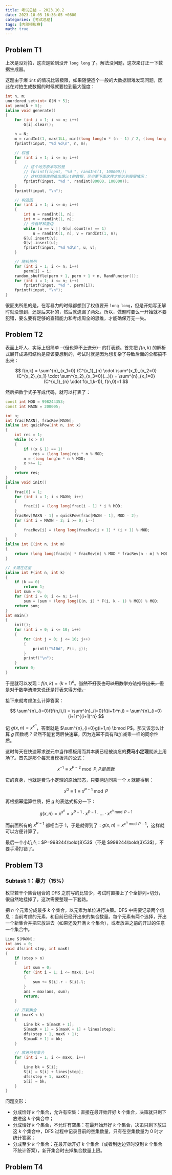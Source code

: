 ```yaml
---
title: 考试总结 - 2023.10.2
date: 2023-10-05 16:36:05 +0800
categories: [考试总结]
tags: [内部模拟赛]
math: true
---
```


## Problem T1

上次是没对拍，这次是轮到没开 `long long` 了。解法没问题，这次来订正一下数据生成器。

这题由于爆 `int` 的情况比较极限，如果随便造个一般的大数据很难发现问题，因此在对拍生成数据的时候就要拉到最大强度：

```c++
int n, m;
unordered_set<int> G[N + 5];
int perm[N + 5];
inline void generate()
{
    for (int i = 1; i <= n; i++)
        G[i].clear();

    n = N;
    m = randInt(1, max(1LL, min((long long)n * (n - 1) / 2, (long long)M)));
    fprintf(input, "%d %d\n", n, m);

    // 权值
    for (int i = 1; i <= n; i++)
    {
        // 这个地方原本写的是
        // fprintf(input, "%d ", randInt(1, 100000));
        // 这样就很难构造出爆int的数据，至少要下面这样才能达到极限情况：
        fprintf(input, "%d ", randInt(80000, 100000));
    }
    fprintf(input, "\n");

    // 构造图
    for (int i = 1; i <= m; i++)
    {
        int u = randInt(1, n);
        int v = randInt(1, n);
        // 去自环和重边
        while (u == v || G[u].count(v) == 1)
            u = randInt(1, n), v = randInt(1, n);
        G[u].insert(v);
        G[v].insert(u);
        fprintf(input, "%d %d\n", u, v);
    }

    // 随机排列
    for (int i = 1; i <= n; i++)
        perm[i] = i;
    random_shuffle(perm + 1, perm + 1 + n, RandFunctor());
    for (int i = 1; i <= n; i++)
        fprintf(input, "%d ", perm[i]);
    fprintf(input, "\n");
}
```

很匪夷所思的是，在写暴力的时候都想到了权值要开 `long long`，但是开始写正解时就没想到，还是后来补的，然后就遗漏了两处。所以，做题时要么一开始就不要犯错，要么要有足够的查错能力和考虑周全的思维，才能确保万无一失。

## Problem T2

表面上吓人、实际上很简单 ~~（但也算不上送分）~~ 的打表题。首先把 $f(n,k)$ 的解析式展开成递归结构是应该要想到的，考试时就是因为想复杂了导致后面的全都搞不出来：

$$
f(n,k) = \sum^{n}_{x_1=0} (C^{x_1}_{n} \cdot \sum^{x_1}_{x_2=0}(C^{x_2}_{x_1} \cdot \sum^{x_2}_{x_3=0}(...))) = \sum^{n}_{x_1=0} (C^{x_1}_{n} \cdot f(x_1,k-1)), f(n,0)=1
$$

然后把数学式子写成代码，就可以打表了：

```c++
const int MOD = 998244353;
const int MAXN = 200005;

int n;
int frac[MAXN], fracRev[MAXN];
inline int quickPow(int n, int x)
{
    int res = 1;
    while (x > 0)
    {
        if ((x & 1) == 1)
            res = (long long)res * n % MOD;
        n = (long long)n * n % MOD;
        x >>= 1;
    }
    return res;
}
inline void init()
{
    frac[0] = 1;
    for (int i = 1; i < MAXN; i++)
    {
        frac[i] = (long long)frac[i - 1] * i % MOD;
    }
    fracRev[MAXN - 1] = quickPow(frac[MAXN - 1], MOD - 2);
    for (int i = MAXN - 2; i >= 0; i--)
    {
        fracRev[i] = (long long)fracRev[i + 1] * (i + 1) % MOD;
    }
}
inline int C(int n, int m)
{
    return (long long)frac[n] * fracRev[m] % MOD * fracRev[n - m] % MOD;
}

// 关键在这里
inline int F(int n, int k)
{
    if (k == 0)
        return 1;
    int sum = 0;
    for (int i = 0; i <= n; i++)
        sum = (sum + (long long)C(n, i) * F(i, k - 1) % MOD) % MOD;
    return sum;
}
int main()
{
    init();
    for (int i = 0; i <= 10; i++)
    {
        for (int j = 0; j <= 10; j++)
        {
            printf("%10d", F(i, j));
        }
        printf("\n");
    }
    return 0;
}
```

于是就可以发现：$f(n,k)=(k+1)^n$。~~当然不打表也可以用数学方法推导出来，但是对于数学渣渣来说还是打表来得方便。~~

接下来就考虑怎么计算答案：

$$
\sum^{n}_{i=0}f(f(n,i),i)
= \sum^{n}_{i=0}f((i+1)^n,i)
= \sum^{n}_{i=0} (i+1)^{(i+1)^n}
$$

记 $g(x,n)=x^{x^n}$，答案就是 $\sum^{n}_{i=0}g(i+1,n) \bmod P$。那又该怎么计算 $g$ 函数呢？显然不能套两层快速幂，因为连幂不具有和加减乘一样的同余性质。

这时每天在快速幂求逆元中当作模板用而其本质已经被淡忘的**费马小定理**就派上用场了。首先是那个每天当模板背的公式：

$$
x^{-1} \equiv x^{P-2} \bmod P, P是质数
$$

它的真身，也就是费马小定理的原始形态，只要两边同乘一个 $x$ 就能得到：

$$
x^0 \equiv 1 \equiv x^{P-1} \bmod P
$$

再根据幂运算性质，把 $g$ 的表达式拆分一下：

$$
g(x,n)=x^{x^n}=x^{P-1} \cdot x^{P-1} \cdot \dots \cdot x^{ {x^n} \bmod {P-1} }
$$

而前面所有的 $x^{P-1}$ 都相当于 $1$，于是就得到了：$g(x,n)=x^{ {x^n} \bmod {P-1} }$，这样就可以方便计算了。

最后一个小坑点：$P=998244\bold{8}53$（不是 $998244\bold{3}53$），不要手滑打错了。

## Problem T3

### Subtask 1：暴力（15%）

枚举若干个集合组合的 DFS 之前写的比较少，考试时直接上了个全排列+切分，很自然地挂掉了。这次需要整理一下套路。

把 $n$ 个元素分成最多 $k$ 个集合，以元素为单位进行决策。DFS 中需要记录两个信息：当前考虑的元素，和目前已经开出来的集合数量。每个元素有两个选择，开出一个新集合并把它放进去（如果还没开满 $k$ 个集合），或者放进之前的开过的任意一个集合中。

```c++
Line S[MAXN];
int ans = 0;
void dfs(int step, int maxK)
{
    if (step > n)
    {
        int sum = 0;
        for (int i = 1; i <= maxK; i++)
        {
            sum += S[i].r - S[i].l;
        }
        ans = max(ans, sum);
        return;
    }

    // 开新集合
    if (maxK < k)
    {
        Line bk = S[maxK + 1];
        S[maxK + 1] = S[maxK + 1] + lines[step];
        dfs(step + 1, maxK + 1);
        S[maxK + 1] = bk;
    }

    // 放进已有集合
    for (int i = 1; i <= maxK; i++)
    {
        Line bk = S[i];
        S[i] = S[i] + lines[step];
        dfs(step + 1, maxK);
        S[i] = bk;
    }
}
```

问题变形：

- 分成恰好 $k$ 个集合，允许有空集：直接在最开始开好 $k$ 个集合，决策就只剩下放进这 $k$ 个集合中；
- 分成恰好 $k$ 个集合，不允许有空集：在最开始开好 $k$ 个集合，决策只剩下放进这 $k$ 个集合中，DFS 过程中记录目前的空集数量，只有在空集数量为 0 时才统计答案；
- 分成至少 $k$ 个集合：在最开始开好 $k$ 个集合（或者到达边界时没到 $k$ 个集合不统计答案），新开集合时去掉集合数量上限。

## Problem T4
